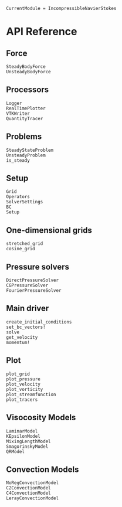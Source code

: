 ```@meta
CurrentModule = IncompressibleNavierStokes
```

# API Reference

## Force

```@docs
SteadyBodyForce
UnsteadyBodyForce
```

## Processors

```@docs
Logger
RealTimePlotter
VTKWriter
QuantityTracer
```

## Problems

```@docs
SteadyStateProblem
UnsteadyProblem
is_steady
```

## Setup

```@docs
Grid
Operators
SolverSettings
BC
Setup
```

## One-dimensional grids

```@docs
stretched_grid
cosine_grid
```

## Pressure solvers

```@docs
DirectPressureSolver
CGPressureSolver
FourierPressureSolver
```

## Main driver

```@docs
create_initial_conditions
set_bc_vectors!
solve
get_velocity
momentum!
```

## Plot

```@docs
plot_grid
plot_pressure
plot_velocity
plot_vorticity
plot_streamfunction
plot_tracers
```

## Visocosity Models

```@docs
LaminarModel
KEpsilonModel
MixingLengthModel
SmagorinskyModel
QRModel
```

## Convection Models

```@docs
NoRegConvectionModel
C2ConvectionModel
C4ConvectionModel
LerayConvectionModel
```
